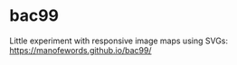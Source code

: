 # bac99

Little experiment with responsive image maps using SVGs: https://manofewords.github.io/bac99/

